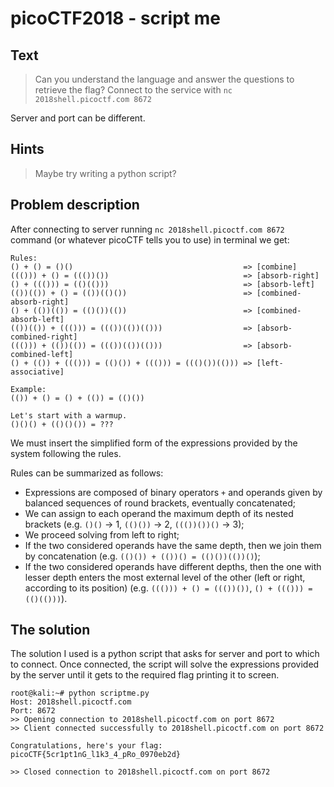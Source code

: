 # picoCTF2018 - script me
## Text
> Can you understand the language and answer the questions to retrieve the flag? Connect to the service with `nc 2018shell.picoctf.com 8672`

Server and port can be different.

## Hints
> Maybe try writing a python script?

## Problem description
After connecting to server running `nc 2018shell.picoctf.com 8672` command (or whatever picoCTF tells you to use) in terminal we get:
```
Rules:
() + () = ()()                                      => [combine]
((())) + () = ((())())                              => [absorb-right]
() + ((())) = (()(()))                              => [absorb-left]
(())(()) + () = (())(()())                          => [combined-absorb-right]
() + (())(()) = (()())(())                          => [combined-absorb-left]
(())(()) + ((())) = ((())(())(()))                  => [absorb-combined-right]
((())) + (())(()) = ((())(())(()))                  => [absorb-combined-left]
() + (()) + ((())) = (()()) + ((())) = ((()())(())) => [left-associative]

Example: 
(()) + () = () + (()) = (()())

Let's start with a warmup.
()()() + (()()()) = ???
```
We must insert the simplified form of the expressions provided by the system following the rules.

Rules can be summarized as follows:
- Expressions are composed of binary operators `+` and operands given by balanced sequences of round brackets, eventually concatenated;
- We can assign to each operand the maximum depth of its nested brackets (e.g. `()()` -> 1, `(()())` -> 2, `((())())()` -> 3);
- We proceed solving from left to right;
- If the two considered operands have the same depth, then we join them by concatenation (e.g. `(()()) + (())() = (()())(())()`);
- If the two considered operands have different depths, then the one with lesser depth enters the most external level of the other (left or right, according to its position) (e.g. `((())) + () = ((())())`, `() + ((())) = (()(()))`).

## The solution
The solution I used is a python script that asks for server and port to which to connect. Once connected, the script will solve the expressions provided by the server until it gets to the required flag printing it to screen.
```
root@kali:~# python scriptme.py
Host: 2018shell.picoctf.com
Port: 8672
>> Opening connection to 2018shell.picoctf.com on port 8672
>> Client connected successfully to 2018shell.picoctf.com on port 8672

Congratulations, here's your flag: picoCTF{5cr1pt1nG_l1k3_4_pRo_0970eb2d}

>> Closed connection to 2018shell.picoctf.com on port 8672
```
